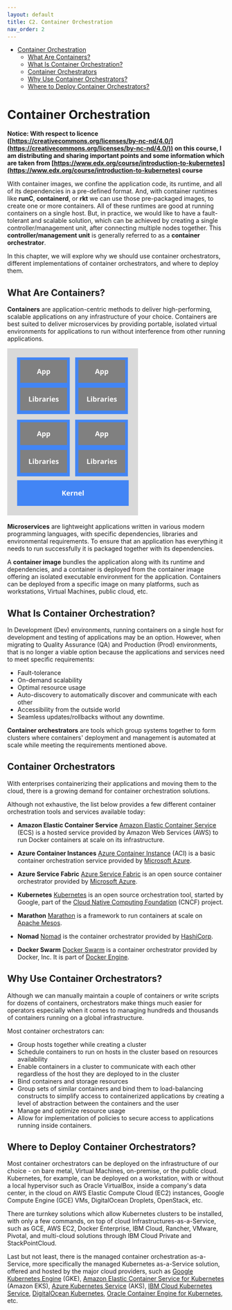 ```yaml
---
layout: default
title: C2. Container Orchestration
nav_order: 2
---
```

- [Container Orchestration](#container-orchestration)
  - [What Are Containers?](#what-are-containers)
  - [What Is Container Orchestration?](#what-is-container-orchestration)
  - [Container Orchestrators](#container-orchestrators)
  - [Why Use Container Orchestrators?](#why-use-container-orchestrators)
  - [Where to Deploy Container Orchestrators?](#where-to-deploy-container-orchestrators)

# Container Orchestration

__Notice: With respect to licence ([https://creativecommons.org/licenses/by-nc-nd/4.0/](https://creativecommons.org/licenses/by-nc-nd/4.0/)) on this course, I am distributing and sharing important points and some information which  are taken from [https://www.edx.org/course/introduction-to-kubernetes](https://www.edx.org/course/introduction-to-kubernetes) course__

With container images, we confine the application code, its runtime, and all of its dependencies in a pre-defined format. And, with container runtimes like __runC__, __containerd__, or __rkt__ we can use those pre-packaged images, to create one or more containers. All of these runtimes are good at running containers on a single host. But, in practice, we would like to have a fault-tolerant and scalable solution, which can be achieved by creating a single controller/management unit, after connecting multiple nodes together. This __controller/management unit__ is generally referred to as a __container orchestrator__. 

In this chapter, we will explore why we should use container orchestrators, different implementations of container orchestrators, and where to deploy them.



## What Are Containers?

__Containers__ are application-centric methods to deliver high-performing, scalable applications on any infrastructure of your choice. Containers are best suited to deliver microservices by providing portable, isolated virtual environments for applications to run without interference from other running applications.

![Containers](/assets/images/container.png)

__Microservices__ are lightweight applications written in various modern programming languages, with specific dependencies, libraries and environmental requirements. To ensure that an application has everything it needs to run successfully it is packaged together with its dependencies.

A __container image__ bundles the application along with its runtime and dependencies, and a container is deployed from the container image offering an isolated executable environment for the application. Containers can be deployed from a specific image on many platforms, such as workstations, Virtual Machines, public cloud, etc.


## What Is Container Orchestration?

In Development (Dev) environments, running containers on a single host for development and testing of applications may be an option. However, when migrating to Quality Assurance (QA) and Production (Prod) environments, that is no longer a viable option because the applications and services need to meet specific requirements:

- Fault-tolerance
- On-demand scalability
- Optimal resource usage
- Auto-discovery to automatically discover and communicate with each other
- Accessibility from the outside world
- Seamless updates/rollbacks without any downtime.

__Container orchestrators__ are tools which group systems together to form clusters where containers' deployment and management is automated at scale while meeting the requirements mentioned above.

## Container Orchestrators


With enterprises containerizing their applications and moving them to the cloud, there is a growing demand for container orchestration solutions.

Although not exhaustive, the list below provides a few different container orchestration tools and services available today:

- __Amazon Elastic Container Service__
    [Amazon Elastic Container Service](https://aws.amazon.com/ecs/) (ECS) is a hosted service provided by Amazon Web Services (AWS) to run Docker containers at scale on its infrastructure.

- __Azure Container Instances__
    [Azure Container Instance](https://azure.microsoft.com/en-us/services/container-instances/) (ACI) is a basic container orchestration service provided by [Microsoft Azure](https://azure.microsoft.com/en-us/).

- __Azure Service Fabric__
    [Azure Service Fabric](https://azure.microsoft.com/en-us/services/service-fabric/) is an open source container orchestrator provided by [Microsoft Azure](https://azure.microsoft.com/en-us/).

- __Kubernetes__
    [Kubernetes](https://kubernetes.io/) is an open source orchestration tool, started by Google, part of the [Cloud Native Computing Foundation](https://www.cncf.io/) (CNCF) project.

- __Marathon__
   [Marathon](https://mesosphere.github.io/marathon/) is a framework to run containers at scale on [Apache Mesos](https://mesos.apache.org/).

- __Nomad__
    [Nomad](https://www.nomadproject.io/) is the container orchestrator provided by [HashiCorp](https://www.hashicorp.com/).

- __Docker Swarm__
    [Docker Swarm](https://docs.docker.com/engine/swarm/) is a container orchestrator provided by Docker, Inc. It is part of [Docker Engine](https://docs.docker.com/engine/).


## Why Use Container Orchestrators?

Although we can manually maintain a couple of containers or write scripts for dozens of containers, orchestrators make things much easier for operators especially when it comes to managing hundreds and thousands of containers running on a global infrastructure.

Most container orchestrators can:
- Group hosts together while creating a cluster
- Schedule containers to run on hosts in the cluster based on resources availability
- Enable containers in a cluster to communicate with each other regardless of the host they are deployed to in the cluster
- Bind containers and storage resources
- Group sets of similar containers and bind them to load-balancing constructs to simplify access to containerized applications by creating a level of abstraction between the containers and the user
- Manage and optimize resource usage
- Allow for implementation of policies to secure access to applications running inside containers.


## Where to Deploy Container Orchestrators?

Most container orchestrators can be deployed on the infrastructure of our choice - on bare metal, Virtual Machines, on-premise, or the public cloud. Kubernetes, for example, can be deployed on a workstation, with or without a local hypervisor such as Oracle VirtualBox, inside a company's data center, in the cloud on AWS Elastic Compute Cloud (EC2) instances, Google Compute Engine (GCE) VMs, DigitalOcean Droplets, OpenStack, etc.

There are turnkey solutions which allow Kubernetes clusters to be installed, with only a few commands, on top of cloud Infrastructures-as-a-Service, such as GCE, AWS EC2, Docker Enterprise, IBM Cloud, Rancher, VMware, Pivotal, and multi-cloud solutions through IBM Cloud Private and StackPointCloud.

Last but not least, there is the managed container orchestration as-a-Service, more specifically the managed Kubernetes as-a-Service solution, offered and hosted by the major cloud providers, such as [Google Kubernetes Engine](https://cloud.google.com/kubernetes-engine/) (GKE), [Amazon Elastic Container Service for Kubernetes](https://aws.amazon.com/eks/) (Amazon EKS), [Azure Kubernetes Service](https://azure.microsoft.com/en-us/services/kubernetes-service/) (AKS), [IBM Cloud Kubernetes Service](https://www.ibm.com/cloud/container-service), [DigitalOcean Kubernetes](https://www.digitalocean.com/products/kubernetes/), [Oracle Container Engine for Kubernetes](https://cloud.oracle.com/containers/kubernetes-engine), etc. 